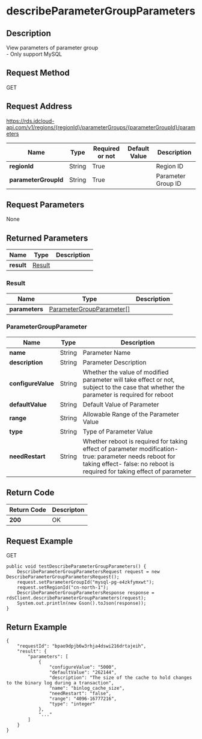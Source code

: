 # describeParameterGroupParameters


## Description
View parameters of parameter group<br>- Only support MySQL

## Request Method
GET

## Request Address
https://rds.jdcloud-api.com/v1/regions/{regionId}/parameterGroups/{parameterGroupId}/parameters

|Name|Type|Required or not|Default Value|Description|
|---|---|---|---|---|
|**regionId**|String|True| |Region ID|
|**parameterGroupId**|String|True| |Parameter Group ID|

## Request Parameters
None


## Returned Parameters
|Name|Type|Description|
|---|---|---|
|**result**|[Result](describeparametergroupparameters#result)| |

### <div id="result">Result</div>
|Name|Type|Description|
|---|---|---|
|**parameters**|[ParameterGroupParameter[]](describeparametergroupparameters#parametergroupparameter)| |
### <div id="parametergroupparameter">ParameterGroupParameter</div>
|Name|Type|Description|
|---|---|---|
|**name**|String|Parameter Name|
|**description**|String|Parameter Description|
|**configureValue**|String|Whether the value of modified parameter will take effect or not, subject to the case that whether the parameter is required for reboot|
|**defaultValue**|String|Default Value of Parameter|
|**range**|String|Allowable Range of the Parameter Value|
|**type**|String|Type of Parameter Value|
|**needRestart**|String|Whether reboot is required for taking effect of parameter modification- true: parameter needs reboot for taking effect- false: no reboot is required for taking effect of parameter|

## Return Code
|Return Code|Descripton|
|---|---|
|**200**|OK|

## Request Example
GET
```
public void testDescribeParameterGroupParameters() {
    DescribeParameterGroupParametersRequest request = new DescribeParameterGroupParametersRequest();
    request.setParameterGroupId("mysql-pg-e4zkfymxwt");
    request.setRegionId("cn-north-1");
    DescribeParameterGroupParametersResponse response = rdsClient.describeParameterGroupParameters(request);
    System.out.println(new Gson().toJson(response));
}

```

## Return Example
```
{
    "requestId": "bpao9dpjb6w3rhja4dswi216drtajeih", 
    "result": {
        "parameters": [
            {
                "configureValue": "5000", 
                "defaultValue": "262144", 
                "description": "The size of the cache to hold changes to the binary log during a transaction", 
                "name": "binlog_cache_size", 
                "needRestart": "false", 
                "range": "4096-16777216", 
                "type": "integer"
            }, 
            "..."
        ]
    }
}
```
